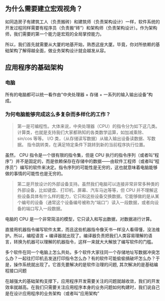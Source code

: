 ## 为什么需要建立宏观视角？

如同造房子有建筑工人（负责搬砖）和建筑师（负责架构设计）一样，软件系统的开发过程同样需要有程序员（负责搬“砖”）和架构师（负责架构设计）。作为架构师，我们需要的第一个能力是宏观的全局掌控能力。

所以，我们首先就需要从大厦的地基开始，熟悉这座大厦。毕竟，你对所依赖的基础架构了解得越全面，做业务架构设计就会越发从容。

## 应用程序的基础架构

### 电脑

所有的电脑都可以统一看作由“中央处理器 + 存储 + 一系列的输入输出设备”构成。


### 为何电脑能够完成这么多复杂而多样化的工作？

> 第一是可编程性。大体来说，中央处理器（CPU）的指令分为如下这几类。
计算类，也就是支持我们大家都熟知的各类数学运算，如加减乘除、sin/cos 等等。
I/O 类，（从存储读写数据）从输入输出设备读数据、写数据。
指令跳转类，在满足特定条件下跳转到新的当前程序执行位置。

虽然， CPU 指令是一个很有限的指令集，但是 CPU 执行的指令序列（或者叫“程序”）并不是固定的，而是依赖保存在存储中的数据——由软件工程师（或者叫“程序员”）编写的软件来决定。指令序列的可能性是无穷的，这也就意味着电脑能够做的事情的可能性也是无穷的。

> 第二是开放设计的外部设备支持。虽然我们电脑可以连接非常非常多种类的外部设备，比如键盘、打印机、屏幕、汽车马达等等，但 CPU 并不理解这些设备具体有什么样的能力，它只和这些设备交换数据。它能够做的是从某个编号的设备（通常这个设备编号被称为“端口”）读入一段数据，或者向设备的端口写入一段数据。


电脑的 CPU 是一个非常简洁的模型，它只读入和写出数据，对数据进行计算。


直接用机器指令编写软件太累，而且这些机器指令像天书一样没人看得懂，没法维护。所以，编程语言 + 编译器就出现了。编译器负责把我们人类容易理解的语言，转换为机器可以理解的机器指令，这样一来就大大解放了编写软件的门槛。

多个软件在同一个电脑上怎么共处。多个软件大家往同一个存储地址写数据冲突怎么办？一起往打印机去发送打印指令怎么办？有的软件可能偷偷搞破坏怎么办？于是，操作系统就出现了。它首先要解决的是软件治理的问题, 其次解决的是基础编程接口问题


在越强大的基础架构支撑下，应用程序开发需要关注的问题就越收敛，我们的开发效率就越高。在我们只需要关注应用程序本身的业务问题如何构建时，我们说自己是在设计应用程序的业务架构（或者叫“应用架构”